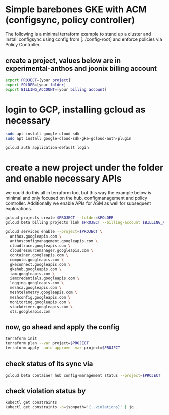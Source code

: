 


# Simple barebones GKE with ACM (configsync, policy controller)

The following is a minimal terraform example to stand up a cluster and install 
configsync using config from [../config-root] and enforce policies via Policy
Controller.


## create a project, values below are in experimental-anthos and joonix billing account

```bash
export PROJECT=[your project]
export FOLDER=[your folder]
export BILLING_ACCOUNT=[your billing account]
```

# login to GCP, installing gcloud as necessary
```bash
sudo apt install google-cloud-sdk
sudo apt install google-cloud-sdk-gke-gcloud-auth-plugin 

gcloud auth application-default login
```

# create a new project under the folder and enable necessary APIs

we could do this all in terraform too, but this way the example below is minimal
and only focused on the hub, configmanagement and policy controller. Additionally
we enable APIs for ASM as well for subsequent explorations.


```bash
gcloud projects create $PROJECT --folder=$FOLDER
gcloud beta billing projects link $PROJECT --billing-account $BILLING_ACCOUNT

gcloud services enable --project=$PROJECT \
  anthos.googleapis.com \
  anthosconfigmanagement.googleapis.com \
  cloudtrace.googleapis.com \
  cloudresourcemanager.googleapis.com \
  container.googleapis.com \
  compute.googleapis.com \
  gkeconnect.googleapis.com \
  gkehub.googleapis.com \
  iam.googleapis.com \
  iamcredentials.googleapis.com \
  logging.googleapis.com \
  meshca.googleapis.com \
  meshtelemetry.googleapis.com \
  meshconfig.googleapis.com \
  monitoring.googleapis.com \
  stackdriver.googleapis.com \
  sts.googleapis.com
```

## now, go ahead and apply the config

```bash
terraform init
terraform plan --var project=$PROJECT
terraform apply -auto-approve -var project=$PROJECT
```

## check status of its sync via
```bash
gcloud beta container hub config-management status --project=$PROJECT
```


## check violation status by

```bash
kubectl get constraints
kubectl get constraints -o=jsonpath='{..violations}' | jq . 
```

